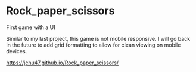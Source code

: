# Rock_paper_scissors
First game with a UI

Similar to my last project, this game is not mobile responsive.  I will go back in the future to add grid formatting to allow for clean viewing on mobile devices.

https://jchu47.github.io/Rock_paper_scissors/
